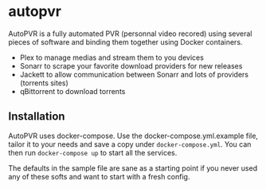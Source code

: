 # autopvr
AutoPVR is a fully automated PVR (personnal video recored) using several pieces of software and binding them together using Docker containers.
* Plex to manage medias and stream them to you devices
* Sonarr to scrape your favorite download providers for new releases
* Jackett to allow communication between Sonarr and lots of providers (torrents sites)
* qBittorrent to download torrents

## Installation
AutoPVR uses docker-compose. Use the docker-compose.yml.example file, tailor it to your needs and save a copy under `docker-compose.yml`. You can then run `docker-compose up` to start all the services.

The defaults in the sample file are sane as a starting point if you never used any of these softs and want to start with a fresh config.